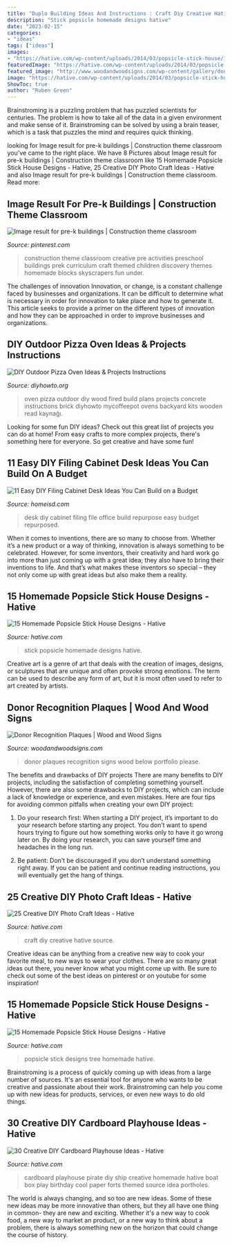 ```yaml
---
title: "Duplo Building Ideas And Instructions : Craft Diy Creative Hative Source"
description: "Stick popsicle homemade designs hative"
date: "2023-02-15"
categories:
- "ideas"
tags: ["ideas"]
images:
- "https://hative.com/wp-content/uploads/2014/03/popsicle-stick-house/12-popsicle-stick-tree-house.jpg"
featuredImage: "https://hative.com/wp-content/uploads/2014/03/popsicle-stick-house/4-homemade-stick-house.jpg"
featured_image: "http://www.woodandwoodsigns.com/wp-content/gallery/donor-recognition-plaques/16-3.jpg"
image: "https://hative.com/wp-content/uploads/2014/03/popsicle-stick-house/12-popsicle-stick-tree-house.jpg"
ShowToc: true
author: "Ruben Green"
---
```



Brainstroming is a puzzling problem that has puzzled scientists for centuries. The problem is how to take all of the data in a given environment and make sense of it. Brainstroming can be solved by using a brain teaser, which is a task that puzzles the mind and requires quick thinking.

	

		
looking for Image result for pre-k buildings | Construction theme classroom you've came to the right place. We have 8 Pictures about Image result for pre-k buildings | Construction theme classroom like 15 Homemade Popsicle Stick House Designs - Hative, 25 Creative DIY Photo Craft Ideas - Hative and also Image result for pre-k buildings | Construction theme classroom. Read more:
		
    
## Image Result For Pre-k Buildings | Construction Theme Classroom

<img loading=lazy src="https://i.pinimg.com/736x/92/bc/d7/92bcd738f55cd4e9928d50b2510e4121--creative-curriculum-preschool.jpg" onerror="this.onerror=null;this.src='https://tse2.mm.bing.net/th?id=OIP.U9qRfUyPplcX-IEXnOhCogHaJ3&amp;pid=15.1';" alt="Image result for pre-k buildings | Construction theme classroom">

_Source: pinterest.com_

>construction theme classroom creative pre activities preschool buildings prek curriculum craft themed children discovery themes homemade blocks skyscrapers fun under. 

	

The challenges of innovation
Innovation, or change, is a constant challenge faced by businesses and organizations. It can be difficult to determine what is necessary in order for innovation to take place and how to generate it. This article seeks to provide a primer on the different types of innovation and how they can be approached in order to improve businesses and organizations.

    
## DIY Outdoor Pizza Oven Ideas &amp; Projects Instructions

<img loading=lazy src="http://www.diyhowto.org/wp-content/uploads/DIYHowto-DIY-Outdoor-Pizza-Oven-Ideas-Projects-03.jpg" onerror="this.onerror=null;this.src='https://tse4.mm.bing.net/th?id=OIP.Y5ystLz_Zg26b13sK8iThAHaNQ&amp;pid=15.1';" alt="DIY Outdoor Pizza Oven Ideas &amp; Projects Instructions">

_Source: diyhowto.org_

>oven pizza outdoor diy wood fired build plans projects concrete instructions brick diyhowto mycoffeepot ovens backyard kits wooden read kaynağı. 

	

Looking for some fun DIY ideas? Check out this great list of projects you can do at home! From easy crafts to more complex projects, there's something here for everyone. So get creative and have some fun!

    
## 11 Easy DIY Filing Cabinet Desk Ideas You Can Build On A Budget

<img loading=lazy src="https://homeisd.com/wp-content/uploads/2020/08/file-cabinet-desk-diy-home-office-diy-desk-repurpose-furniture-diy-filing-cabinet-desk.jpg" onerror="this.onerror=null;this.src='https://tse4.mm.bing.net/th?id=OIP.6o3KI5Pxst0Qm_A0Rl6iFQHaHa&amp;pid=15.1';" alt="11 Easy DIY Filing Cabinet Desk Ideas You Can Build on a Budget">

_Source: homeisd.com_

>desk diy cabinet filing file office build repurpose easy budget repurposed. 

	

When it comes to inventions, there are so many to choose from. Whether it’s a new product or a way of thinking, innovation is always something to be celebrated. However, for some inventors, their creativity and hard work go into more than just coming up with a great idea; they also have to bring their inventions to life. And that’s what makes these inventors so special – they not only come up with great ideas but also make them a reality.

    
## 15 Homemade Popsicle Stick House Designs - Hative

<img loading=lazy src="https://hative.com/wp-content/uploads/2014/03/popsicle-stick-house/4-homemade-stick-house.jpg" onerror="this.onerror=null;this.src='https://tse3.mm.bing.net/th?id=OIP.Fq3w_kvwVVMT46UpiO6i5AHaJQ&amp;pid=15.1';" alt="15 Homemade Popsicle Stick House Designs - Hative">

_Source: hative.com_

>stick popsicle homemade designs hative. 

	

Creative art is a genre of art that deals with the creation of images, designs, or sculptures that are unique and often provoke strong emotions. The term can be used to describe any form of art, but it is most often used to refer to art created by artists.

    
## Donor Recognition Plaques | Wood And Wood Signs

<img loading=lazy src="http://www.woodandwoodsigns.com/wp-content/gallery/donor-recognition-plaques/16-3.jpg" onerror="this.onerror=null;this.src='https://tse4.mm.bing.net/th?id=OIP.msbmnA_nUQv6xn23Tz-NwQHaFj&amp;pid=15.1';" alt="Donor Recognition Plaques | Wood and Wood Signs">

_Source: woodandwoodsigns.com_

>donor plaques recognition signs wood below portfolio please. 

	

The benefits and drawbacks of DIY projects
There are many benefits to DIY projects, including the satisfaction of completing something yourself. However, there are also some drawbacks to DIY projects, which can include a lack of knowledge or experience, and even mistakes. Here are four tips for avoiding common pitfalls when creating your own DIY project:
1. Do your research first: When starting a DIY project, it’s important to do your research before starting any project. You don’t want to spend hours trying to figure out how something works only to have it go wrong later on. By doing your research, you can save yourself time and headaches in the long run.

2. Be patient: Don’t be discouraged if you don’t understand something right away. If you can be patient and continue reading instructions, you will eventually get the hang of things.

    
## 25 Creative DIY Photo Craft Ideas - Hative

<img loading=lazy src="https://hative.com/wp-content/uploads/2014/11/diy-photo-craft-ideas/23-diy-photo-craft-ideas.jpg" onerror="this.onerror=null;this.src='https://tse3.mm.bing.net/th?id=OIP.MgGUXorVUvA4fWyds88K4AHaOl&amp;pid=15.1';" alt="25 Creative DIY Photo Craft Ideas - Hative">

_Source: hative.com_

>craft diy creative hative source. 

	

Creative ideas can be anything from a creative new way to cook your favorite meal, to new ways to wear your clothes. There are so many great ideas out there, you never know what you might come up with. Be sure to check out some of the best ideas on pinterest or on youtube for some inspiration!

    
## 15 Homemade Popsicle Stick House Designs - Hative

<img loading=lazy src="https://hative.com/wp-content/uploads/2014/03/popsicle-stick-house/12-popsicle-stick-tree-house.jpg" onerror="this.onerror=null;this.src='https://tse2.mm.bing.net/th?id=OIP.bA4NsAvh1uPZscUpc0k5xQHaJ4&amp;pid=15.1';" alt="15 Homemade Popsicle Stick House Designs - Hative">

_Source: hative.com_

>popsicle stick designs tree homemade hative. 

	

Brainstroming is a process of quickly coming up with ideas from a large number of sources. It's an essential tool for anyone who wants to be creative and passionate about their work. Brainstroming can help you come up with new ideas for products, services, or even new ways to do old things.

    
## 30 Creative DIY Cardboard Playhouse Ideas - Hative

<img loading=lazy src="https://hative.com/wp-content/uploads/2014/04/cardboard-playhouse/4-homemade-pirate-ship-for-kids.jpg" onerror="this.onerror=null;this.src='https://tse2.mm.bing.net/th?id=OIP.DCj8ZYLajgHoDo7fYySVtwHaE8&amp;pid=15.1';" alt="30 Creative DIY Cardboard Playhouse Ideas - Hative">

_Source: hative.com_

>cardboard playhouse pirate diy ship creative homemade hative boat box play birthday cool paper forts themed source idea portholes. 

	

The world is always changing, and so too are new ideas. Some of these new ideas may be more innovative than others, but they all have one thing in common- they are new and exciting. Whether it's a new way to cook food, a new way to market an product, or a new way to think about a problem, there is always something new on the horizon that could change the course of history.

